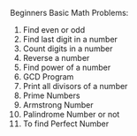 Beginners Basic Math Problems:

1. Find even  or odd
2. Find last digit in a number
3. Count digits in a number
4. Reverse a number
5. Find power of a number
6. GCD Program
7. Print all divisors of a number
8. Prime Numbers
9. Armstrong Number
10. Palindrome Number or not
11. To find Perfect Number
